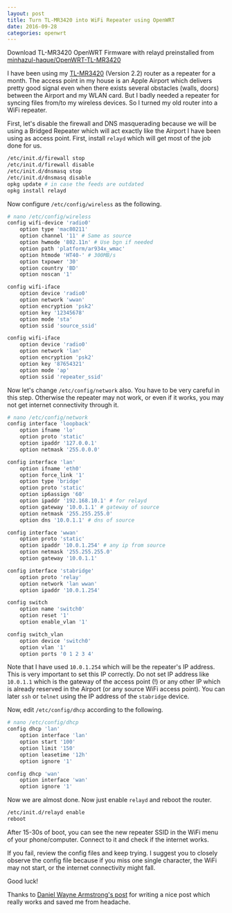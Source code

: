 ```yaml
---
layout: post
title: Turn TL-MR3420 into WiFi Repeater using OpenWRT
date: 2016-09-28
categories: openwrt
---
```


<div class="message">
Download TL-MR3420 OpenWRT Firmware with relayd preinstalled from <a href="https://github.com/minhazul-haque/OpenWRT-TL-MR3420/tree/master/repeater">minhazul-haque/OpenWRT-TL-MR3420</a>
</div>

I have been using my [TL-MR3420](http://www.tp-link.com.bd/products/details/cat-14_TL-MR3420.html) (Version 2.2) router as a repeater for a month. The access point in my house is an Apple Airport which delivers pretty good signal even when there exists several obstacles (walls, doors) between the Airport and my WLAN card. But I badly needed a repeater for syncing files from/to my wireless devices. So I turned my old router into a WiFi repeater.

First, let's disable the firewall and DNS masquerading because we will be using a Bridged Repeater which will act exactly like the Airport I have been using as access point. First, install `relayd` which will get most of the job done for us.

```bash
/etc/init.d/firewall stop
/etc/init.d/firewall disable
/etc/init.d/dnsmasq stop
/etc/init.d/dnsmasq disable
opkg update # in case the feeds are outdated
opkg install relayd
```

Now configure `/etc/config/wireless` as the following.

```bash
# nano /etc/config/wireless
config wifi-device 'radio0'
    option type 'mac80211'
    option channel '11' # Same as source
    option hwmode '802.11n' # Use bgn if needed
    option path 'platform/ar934x_wmac'
    option htmode 'HT40-' # 300MB/s
    option txpower '30'
    option country 'BD'
    option noscan '1'

config wifi-iface
    option device 'radio0'
    option network 'wwan'
    option encryption 'psk2'
    option key '12345678'
    option mode 'sta'
    option ssid 'source_ssid'

config wifi-iface
    option device 'radio0'
    option network 'lan'
    option encryption 'psk2'
    option key '87654321'
    option mode 'ap'
    option ssid 'repeater_ssid'
```

Now let's change `/etc/config/network` also. You have to be very careful in this step. Otherwise the repeater may not work, or even if it works, you may not get internet connectivity through it.

```bash
# nano /etc/config/network
config interface 'loopback'
    option ifname 'lo'
    option proto 'static'
    option ipaddr '127.0.0.1'
    option netmask '255.0.0.0'

config interface 'lan'
    option ifname 'eth0'
    option force_link '1'
    option type 'bridge'
    option proto 'static'
    option ip6assign '60'
    option ipaddr '192.168.10.1' # for relayd
    option gateway '10.0.1.1' # gateway of source
    option netmask '255.255.255.0'
    option dns '10.0.1.1' # dns of source

config interface 'wwan'
    option proto 'static'
    option ipaddr '10.0.1.254' # any ip from source
    option netmask '255.255.255.0'
    option gateway '10.0.1.1'

config interface 'stabridge'
    option proto 'relay'
    option network 'lan wwan'
    option ipaddr '10.0.1.254'

config switch
    option name 'switch0'
    option reset '1'
    option enable_vlan '1'

config switch_vlan
    option device 'switch0'
    option vlan '1'
    option ports '0 1 2 3 4'
```

Note that I have used `10.0.1.254` which will be the repeater's IP address. This is very important to set this IP correctly. Do not set IP address like `10.0.1.1` which is the gateway of the access point (!) or any other IP which is already reserved in the Airport (or any source WiFi access point). You can later `ssh` or `telnet` using the IP address of the `stabridge` device.

Now, edit `/etc/config/dhcp` according to the following.

```bash
# nano /etc/config/dhcp
config dhcp 'lan'
    option interface 'lan'
    option start '100'
    option limit '150'
    option leasetime '12h'
    option ignore '1'

config dhcp 'wan'
    option interface 'wan'
    option ignore '1'
```

Now we are almost done. Now just enable `relayd` and reboot the router.

```bash
/etc/init.d/relayd enable
reboot
```

After 15-30s of boot, you can see the new repeater SSID in the WiFi menu of your phone/computer. Connect to it and check if the internet works.

If you fail, review the config files and keep trying. I suggest you to closely observe the config file because if you miss one single character, the WiFi may not start, or the internet connectivity might fall.

Good luck!

<div class="message">
Thanks to <a href="http://www.circuidipity.com/openwrt-bridged-repeater.html">Daniel Wayne Armstrong's post</a> for writing a nice post which really works and saved me from headache.
</div>
